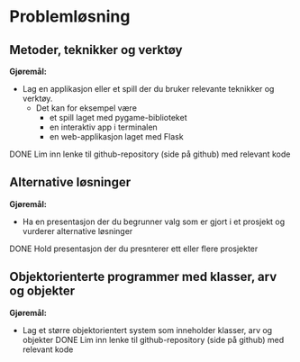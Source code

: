 # Problemløsning

## Metoder, teknikker og verktøy

**Gjøremål:**

- Lag en applikasjon eller et spill der du bruker relevante teknikker og verktøy.
  - Det kan for eksempel være
    - et spill laget med pygame-biblioteket
    - en interaktiv app i terminalen
    - en web-applikasjon laget med Flask

DONE Lim inn lenke til github-repository (side på github) med relevant kode

## Alternative løsninger

**Gjøremål:**

- Ha en presentasjon der du begrunner valg som er gjort i et prosjekt og vurderer alternative løsninger

DONE Hold presentasjon der du presnterer ett eller flere prosjekter

## Objektorienterte programmer med klasser, arv og objekter

**Gjøremål:**

- Lag et større objektorientert system som inneholder klasser, arv og objekter
DONE Lim inn lenke til github-repository (side på github) med relevant kode

